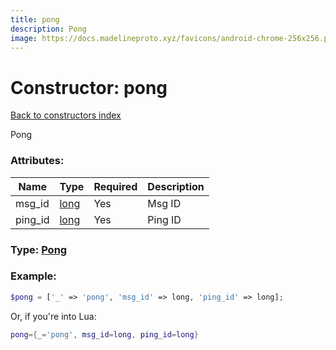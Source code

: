 ```yaml
---
title: pong
description: Pong
image: https://docs.madelineproto.xyz/favicons/android-chrome-256x256.png
---
```

# Constructor: pong  
[Back to constructors index](index.md)



Pong

### Attributes:

| Name     |    Type       | Required | Description |
|----------|---------------|----------|-------------|
|msg\_id|[long](../types/long.md) | Yes|Msg ID|
|ping\_id|[long](../types/long.md) | Yes|Ping ID|



### Type: [Pong](../types/Pong.md)


### Example:

```php
$pong = ['_' => 'pong', 'msg_id' => long, 'ping_id' => long];
```  


Or, if you're into Lua:

```lua
pong={_='pong', msg_id=long, ping_id=long}

```


